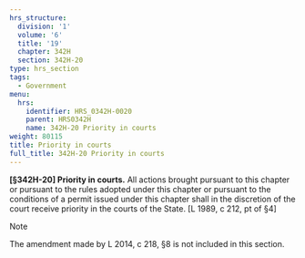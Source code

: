 ```yaml
---
hrs_structure:
  division: '1'
  volume: '6'
  title: '19'
  chapter: 342H
  section: 342H-20
type: hrs_section
tags:
  - Government
menu:
  hrs:
    identifier: HRS_0342H-0020
    parent: HRS0342H
    name: 342H-20 Priority in courts
weight: 80115
title: Priority in courts
full_title: 342H-20 Priority in courts
---
```

**[§342H-20] Priority in courts.** All actions brought pursuant to this chapter or pursuant to the rules adopted under this chapter or pursuant to the conditions of a permit issued under this chapter shall in the discretion of the court receive priority in the courts of the State. [L 1989, c 212, pt of §4]

Note

The amendment made by L 2014, c 218, §8 is not included in this section.